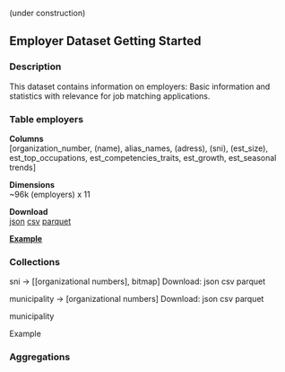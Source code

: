 (under construction)

## Employer Dataset Getting Started

### Description
This dataset contains information on employers: Basic information and statistics with relevance for job matching applications.

### Table employers

**Columns**  
[organization_number, (name), alias_names, (adress), (sni), (est_size), est_top_occupations, est_competencies_traits, est_growth, est_seasonal trends]

**Dimensions**  
~96k (employers) x 11

**Download**  
[json](https://minio.arbetsformedlingen.se/historiska-annonser/employer/table_employers_json.zip) [csv](https://minio.arbetsformedlingen.se/historiska-annonser/employer/table_employers_csv.zip) [parquet](https://minio.arbetsformedlingen.se/historiska-annonser/employer/table_employers.parquet)

[**Example**](https://colab.research.google.com/drive/1x_Wxtn3V8ow3axOb6N9dZidV9bPbStF4?usp=sharing)  

### Collections

sni -> [[organizational numbers\], bitmap]
Download: json csv parquet

municipality -> \[organizational numbers\]
Download: json csv parquet

municipality

Example

### Aggregations
